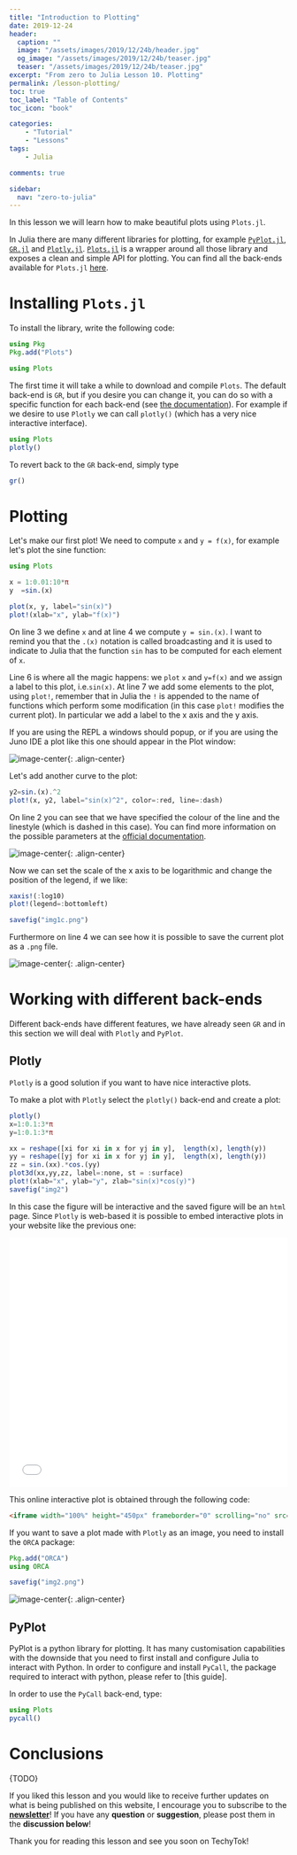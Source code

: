 ```yaml
---
title: "Introduction to Plotting"
date: 2019-12-24
header:
  caption: ""
  image: "/assets/images/2019/12/24b/header.jpg"
  og_image: "/assets/images/2019/12/24b/teaser.jpg"
  teaser: "/assets/images/2019/12/24b/teaser.jpg"
excerpt: "From zero to Julia Lesson 10. Plotting"
permalink: /lesson-plotting/
toc: true
toc_label: "Table of Contents"
toc_icon: "book"

categories:
    - "Tutorial"
    - "Lessons"
tags:
    - Julia

comments: true

sidebar:
  nav: "zero-to-julia"
---
```


In this lesson we will learn how to make beautiful plots using `Plots.jl`.

In Julia there are many different libraries for plotting, for example [`PyPlot.jl`](https://github.com/JuliaPy/PyPlot.jl), [`GR.jl`](https://github.com/jheinen/GR.jl) and [`Plotly.jl`](https://github.com/sglyon/PlotlyJS.jl). [`Plots.jl`](https://github.com/JuliaPlots/Plots.jl) is a wrapper around all those library and exposes a clean and simple API for plotting. You can find all the back-ends available for `Plots.jl` [here](https://docs.juliaplots.org/latest/backends/). 

# Installing `Plots.jl`

To install the library, write the following code:

```julia
using Pkg
Pkg.add("Plots")

using Plots
```

The first time it will take a while to download and compile `Plots`. The default back-end is `GR`, but if you desire you can change it, you can do so with a specific function for each back-end (see [the documentation](https://docs.juliaplots.org/latest/backends/)). For example if we desire to use `Plotly` we can call `plotly()` (which has a very nice interactive interface). 

```julia
using Plots
plotly()
```

To revert back to the `GR` back-end, simply type

```julia
gr()
```

# Plotting

Let's make our first plot! We need to compute `x` and `y = f(x)`, for example let's plot the sine function:

```julia
using Plots

x = 1:0.01:10*π
y  =sin.(x)

plot(x, y, label="sin(x)")
plot!(xlab="x", ylab="f(x)")
```

On line 3 we define `x` and at line 4 we compute `y = sin.(x)`. I want to remind you that the `.(x)` notation is called broadcasting and it is used to indicate to Julia that the function `sin` has to be computed for each element of `x`.  

Line 6 is where all the magic happens: we `plot` `x` and `y=f(x)` and we assign a label to this plot, i.e.`sin(x)`. At line 7 we add some elements to the plot, using `plot!`, remember that in Julia the `!` is appended to the name of functions which perform some modification (in this case `plot!` modifies the current plot). In particular we add a label to the x axis and the y axis.

If you are using the REPL a windows should popup, or if you are using the Juno IDE a plot like this one should appear in the Plot window:

![image-center](/assets/images/2019/12/24b/img1a.png){: .align-center}

Let's add another curve to the plot:

```julia
y2=sin.(x).^2
plot!(x, y2, label="sin(x)^2", color=:red, line=:dash)
```

On line 2 you can see that we have specified the colour of the line and the linestyle (which is dashed in this case). You can find more information on the possible parameters at the [official documentation](http://docs.juliaplots.org/latest/attributes/). 

![image-center](/assets/images/2019/12/24b/img1b.png){: .align-center}

Now we can set the scale of the x axis to be logarithmic and change the position of the legend, if we like:

```julia
xaxis!(:log10)
plot!(legend=:bottomleft)

savefig("img1c.png")
```

Furthermore on line 4 we can see how it is possible to save the current plot as a `.png` file.

![image-center](/assets/images/2019/12/24b/img1c.png){: .align-center}

# Working with different back-ends

Different back-ends have different features, we have already seen `GR` and in this section we will deal with `Plotly` and  `PyPlot`. 

## Plotly

`Plotly` is a good solution if you want to have nice interactive plots. 

To make a plot with `Plotly` select the `plotly()` back-end  and create a plot:

```julia
plotly()
x=1:0.1:3*π
y=1:0.1:3*π

xx = reshape([xi for xi in x for yj in y],  length(x), length(y))
yy = reshape([yj for xi in x for yj in y],  length(x), length(y))
zz = sin.(xx).*cos.(yy)
plot3d(xx,yy,zz, label=:none, st = :surface)
plot!(xlab="x", ylab="y", zlab="sin(x)*cos(y)")
savefig("img2")

```

In this case the figure will be interactive and the saved figure will be an `html` page. Since `Plotly` is web-based it is possible to embed interactive plots in your website like the previous one:

<iframe width="100%" height="450px" frameborder="0" scrolling="no" src="/assets/images/2019/12/24b/img2.html"></iframe>

This online interactive plot is obtained through the following code:

```html
<iframe width="100%" height="450px" frameborder="0" scrolling="no" src="/assets/images/2019/12/24b/img2.html"></iframe>
```

If you want to save a plot made with `Plotly` as an image, you need to install the `ORCA` package:

```julia
Pkg.add("ORCA")
using ORCA

savefig("img2.png")
```

![image-center](/assets/images/2019/12/24b/img2.png){: .align-center}

## PyPlot

PyPlot is a python library for plotting. It has many customisation capabilities with the downside that you need to first install and configure Julia to interact with Python. In order to configure and install `PyCall`, the package required to interact with python, please refer to [this guide].

In order to use the `PyCall` back-end, type:

```julia
using Plots
pycall()
```



# Conclusions

{TODO}

If you liked this lesson and you would like to receive further updates on what is being published on this website, I encourage you to subscribe to the [**newsletter**]( https://techytok.com/newsletter/ )! If you have any **question** or **suggestion**, please post them in the **discussion below**!

Thank you for reading this lesson and see you soon on TechyTok!
